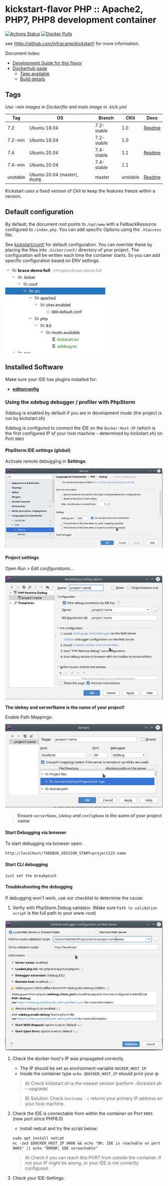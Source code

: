 
# kickstart-flavor PHP :: Apache2, PHP7, PHP8 development container

[![Actions Status](https://github.com/nfra-project/kickstart-flavor-php/workflows/test/badge.svg)](https://github.com/nfra-project/kickstart-flavor-php/actions)
[![Docker Pulls](https://img.shields.io/docker/pulls/nfra/kickstart-flavor-php.svg)](https://github.com/nfra-project/kickstart-flavor-php)

see (http://github.com/infracamp/kickstart) for more information.

Document Index:

- [Development Guide for this flavor](DEVELOPMENT.md)
- [Dockerhub page](https://hub.docker.com/r/nfra/kickstart-flavor-php/)
    - [Tags available](https://hub.docker.com/r/nfra/kickstart-flavor-php/tags/)
    - [Build details](https://hub.docker.com/r/nfra/kickstart-flavor-php/builds/)


## Tags

*Use -min images in Dockerfile and main image in .kick.yml*

| Tag         | OS                            | Branch     | CKit | Docs |
|-------------|-------------------------------|------------|------|------|
| 7.2         | Ubuntu 18.04                  | 7.2-stable | 1.0  | [Readme](https://github.com/nfra-project/kickstart-flavor-php/tree/7.2-stable) |
| 7.2-min     | Ubuntu 18.04                  | 7.2-stable | 1.0  |
| 7.4         | Ubuntu 20.04                  | 7.4-stable | 1.1  | [Readme](https://github.com/nfra-project/kickstart-flavor-php/tree/7.4-stable) |
| 7.4-min     | Ubuntu 20.04                  | 7.4-stable | 1.1  |
| unstable    | Ubuntu 20.04 (master), PHP8   | master     | unstable  | [Readme](https://github.com/nfra-project/kickstart-flavor-php/) |

Kickstart uses a fixed version of Ckit to keep the features freeze within
a version.

## Default configuration

By default, the document root points to `/opt/www` with a FallbackResource
configured to `/index.php`. You can add specific Options using the `.htaccess`
file.

See [kickstart/conf/](https://github.com/nfra-project/kickstart-flavor-php/tree/master/kickstart/conf/etc) for default configuration. You can
override these by placing the files into `.kicker/conf/` directory of your
project. The configuration will be written each time the container starts.
So you can add specific configuration based on ENV settings.

![Default Config](doc/default-config.png)

## Installed Software

Make sure your IDE has plugins installed for:

- **[editorconfig](https://editorconfig.org/#download)** 

### Using the xdebug debugger / profiler with PhpStorm

Xdebug is enabled by default if you are in development mode (the project is run by kickstart.sh)

Xdebug is configured to connect the IDE on the `Docker-Host-IP` (which is the first configured IP of your
host machine - determined by kickstart.sh) on Port `9003`

#### PhpStorm IDE settings (global) 

Activate remote debugging in **Settings**:

![Settings](doc/xdebug-config1.png)

#### Project settings

Open *Run* > *Edit configurations...*

![Project-Config](doc/xdebug-project-config1.png)

**The idekey and serverName is the name of your project!**

Enable Path Mappings:

![Remote-debug-server-config](doc/xdebug-server-config1.png)


> **Ensure `serverName`, `idekey` and `configName` is the same of your project name**


#### Start Debugging via browser

To start debugging via browser open:
```
http://localhost/?XDEBUG_SESSION_START=project123-name
```

#### Start CLI debugging

```
just set the breakpoint
```


#### Troubleshooting the debugging

If debugging won't work, use our checklist to determine the cause:

1) Verfiy with PhpStorm Debug validator. (Make sure `Path to validation script` is the
full path to your www-root)

![](doc/validate-xdebug-config.png)

1) Check the docker-host's IP was propagated correctly.
    - The IP should be set as environment-variable `DOCKER_HOST_IP`
    - Inside the container type `echo $DOCKER_HOST_IP` should print your ip
    
    > A) Check kickstart.sh is the newest version (perform ./kickstart.sh --upgrade)
    
    > B) Solution: Check `hostname -i` returns your primary IP address on your
    > host machine.
    
2) Check the IDE is connectable from within the container on Port `9003` (new port since PHP8.0)
    - Install netcat and try the script below:
    ```
    sudo apt install netcat
    nc -zw3 $DOCKER_HOST_IP 9000 && echo "OK: IDE is reachable on port 9003" || echo "ERROR: IDE unreachable"
    ```
    > A) Check if you can reach this PORT from outside the container. If not your IP might be wrong,
    > or your IDE is not correctly configured.    
    
3) Check your IDE-Settings.